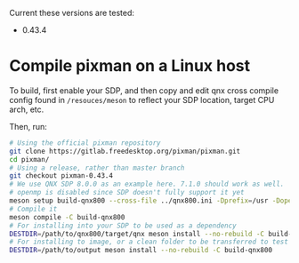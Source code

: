Current these versions are tested:
+ 0.43.4

# Compile pixman on a Linux host
To build, first enable your SDP, and then copy and edit qnx cross compile config found in `/resouces/meson` to reflect your SDP location, target CPU arch, etc.

Then, run:

```bash
# Using the official pixman repository
git clone https://gitlab.freedesktop.org/pixman/pixman.git
cd pixman/
# Using a release, rather than master branch
git checkout pixman-0.43.4
# We use QNX SDP 8.0.0 as an example here. 7.1.0 should work as well.
# openmp is disabled since SDP doesn't fully support it yet
meson setup build-qnx800 --cross-file ../qnx800.ini -Dprefix=/usr -Dopenmp=disabled
# Compile it
meson compile -C build-qnx800
# For installing into your SDP to be used as a dependency
DESTDIR=/path/to/qnx800/target/qnx meson install --no-rebuild -C build-qnx800
# For installing to image, or a clean folder to be transferred to test platform
DESTDIR=/path/to/output meson install --no-rebuild -C build-qnx800
```
